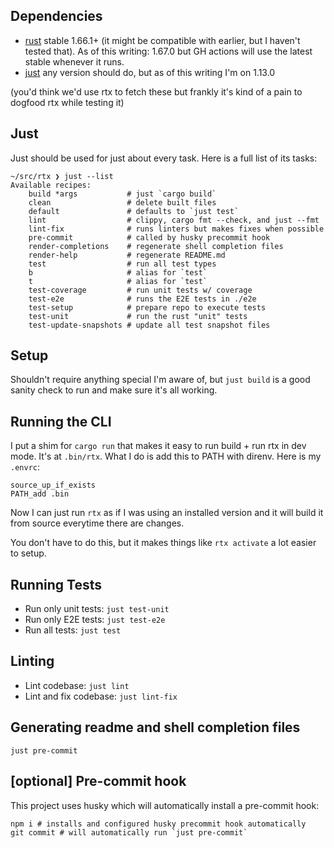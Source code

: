 ## Dependencies

* [rust](https://www.rust-lang.org/) stable 1.66.1+ (it might be compatible with earlier, but I haven't tested that). As of this writing: 1.67.0 but GH actions will use the latest stable whenever it runs.
* [just](https://github.com/casey/just) any version should do, but as of this writing I'm on 1.13.0

(you'd think we'd use rtx to fetch these but frankly it's kind of a pain to dogfood rtx while testing it)

## Just

Just should be used for just about every task. Here is a full list of its
tasks:

```
~/src/rtx ❯ just --list
Available recipes:
    build *args           # just `cargo build`
    clean                 # delete built files
    default               # defaults to `just test`
    lint                  # clippy, cargo fmt --check, and just --fmt
    lint-fix              # runs linters but makes fixes when possible
    pre-commit            # called by husky precommit hook
    render-completions    # regenerate shell completion files
    render-help           # regenerate README.md
    test                  # run all test types
    b                     # alias for `test`
    t                     # alias for `test`
    test-coverage         # run unit tests w/ coverage
    test-e2e              # runs the E2E tests in ./e2e
    test-setup            # prepare repo to execute tests
    test-unit             # run the rust "unit" tests
    test-update-snapshots # update all test snapshot files
```

## Setup

Shouldn't require anything special I'm aware of, but `just build` is a good sanity check to run and make sure it's all working.

## Running the CLI

I put a shim for `cargo run` that makes it easy to run build + run rtx in dev mode. It's at `.bin/rtx`. What I do is add this to PATH
with direnv. Here is my `.envrc`:

```
source_up_if_exists
PATH_add .bin
```

Now I can just run `rtx` as if I was using an installed version and it will build it from source everytime there are changes.

You don't have to do this, but it makes things like `rtx activate` a lot easier to setup.

## Running Tests

* Run only unit tests: `just test-unit`
* Run only E2E tests: `just test-e2e`
* Run all tests: `just test`

## Linting

* Lint codebase: `just lint`
* Lint and fix codebase: `just lint-fix`

## Generating readme and shell completion files

```
just pre-commit
```

## [optional] Pre-commit hook

This project uses husky which will automatically install a pre-commit hook:

```
npm i # installs and configured husky precommit hook automatically
git commit # will automatically run `just pre-commit`
```
